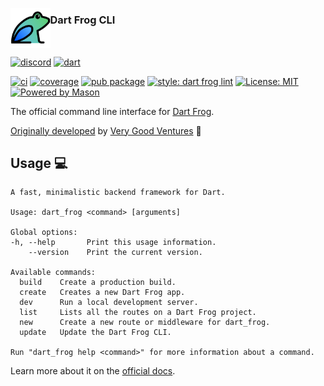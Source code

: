 [<img src="https://raw.githubusercontent.com/dart-frog-dev/dart_frog/main/assets/dart_frog.png" align="left" height="63.5px" />](https://dart-frog.dev/)

### Dart Frog CLI

<br clear="left"/>

[![discord][discord_badge]][discord_link]
[![dart][dart_badge]][dart_link]

[![ci][ci_badge]][ci_link]
[![coverage][coverage_badge]][ci_link]
[![pub package][pub_badge]][pub_link]
[![style: dart frog lint][dart_frog_lint_badge]][dart_frog_lint_link]
[![License: MIT][license_badge]][license_link]
[![Powered by Mason](https://img.shields.io/endpoint?url=https%3A%2F%2Ftinyurl.com%2Fmason-badge)](https://github.com/felangel/mason)

The official command line interface for [Dart Frog][dart_frog_link].

[Originally developed][credits_link] by [Very Good Ventures][very_good_ventures_link] 🦄

## Usage 💻

```
A fast, minimalistic backend framework for Dart.

Usage: dart_frog <command> [arguments]

Global options:
-h, --help       Print this usage information.
    --version    Print the current version.

Available commands:
  build    Create a production build.
  create   Creates a new Dart Frog app.
  dev      Run a local development server.
  list     Lists all the routes on a Dart Frog project.
  new      Create a new route or middleware for dart_frog.
  update   Update the Dart Frog CLI.

Run "dart_frog help <command>" for more information about a command.
```

Learn more about it on the [official docs][docs_link].

[ci_badge]: https://github.com/dart-frog-dev/dart_frog/actions/workflows/dart_frog_cli.yaml/badge.svg?branch=main
[ci_link]: https://github.com/dart-frog-dev/dart_frog/actions/workflows/dart_frog_cli.yaml
[coverage_badge]: https://raw.githubusercontent.com/dart-frog-dev/dart_frog/main/packages/dart_frog_cli/coverage_badge.svg
[credits_link]: https://github.com/dart-frog-dev/dart_frog/blob/main/CREDITS.md#acknowledgments
[dart_badge]: https://img.shields.io/badge/Dart-%230175C2.svg?style=for-the-badge&logo=dart&logoColor=5BB4F0&color=1E2833
[dart_link]: https://dart.dev
[dart_frog_link]: https://github.com/dart-frog-dev/dart_frog
[dart_frog_lint_badge]: https://img.shields.io/badge/style-dart_frog_lint-1DF9D2.svg
[dart_frog_lint_link]: https://pub.dev/packages/dart_frog_lint
[discord_badge]: https://img.shields.io/discord/1394707782271238184?style=for-the-badge&logo=discord&color=1C2A2E&logoColor=1DF9D2
[discord_link]: https://discord.gg/dart-frog
[docs_link]: https://dart-frog.dev/getting-started
[license_badge]: https://img.shields.io/badge/license-MIT-blue.svg
[license_link]: https://opensource.org/licenses/MIT
[logo_black]: https://raw.githubusercontent.com/dart-frog-dev/dart_frog/main/assets/dart_frog_logo_black.png#gh-light-mode-only
[logo_white]: https://raw.githubusercontent.com/dart-frog-dev/dart_frog/main/assets/dart_frog_logo_white.png#gh-dark-mode-only
[pub_badge]: https://img.shields.io/pub/v/dart_frog_cli.svg
[pub_link]: https://pub.dartlang.org/packages/dart_frog_cli
[very_good_ventures_link]: https://verygood.ventures
